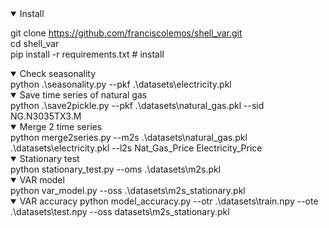 <details open>
<summary>Install</summary>

git clone https://github.com/franciscolemos/shell_var.git
<br>
cd shell_var
<br>
pip install -r requirements.txt  # install
</details>

<details open>
<summary>Check seasonality</summary>
python .\seasonality.py --pkf .\datasets\electricity.pkl
</details>

<details open>
<summary>Save time series of natural gas</summary>
python .\save2pickle.py --pkf .\datasets\natural_gas.pkl --sid NG.N3035TX3.M
</details>

<details open>
<summary>Merge 2 time series</summary>
python merge2series.py --m2s .\datasets\natural_gas.pkl .\datasets\electricity.pkl --l2s Nat_Gas_Price Electricity_Price
</details>

<details open>
<summary>Stationary test</summary>
python stationary_test.py --oms .\datasets\m2s.pkl

<details open>
<summary>VAR model</summary>
python var_model.py --oss .\datasets\m2s_stationary.pkl
</details>

<details open>
<summary>VAR accuracy
python model_accuracy.py --otr .\datasets\train.npy  --ote .\datasets\test.npy --oss datasets\m2s_stationary.pkl
</details>